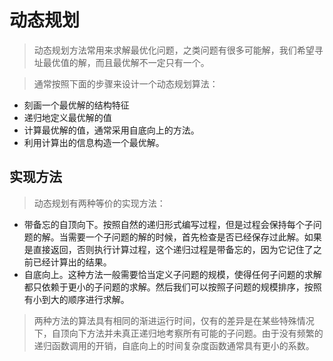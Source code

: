 # 动态规划
> 动态规划方法常用来求解最优化问题，之类问题有很多可能解，我们希望寻址最优值的解，而且最优解不一定只有一个。

> 通常按照下面的步骤来设计一个动态规划算法：
> 
- 刻画一个最优解的结构特征
- 递归地定义最优解的值
- 计算最优解的值，通常采用自底向上的方法。
- 利用计算出的信息构造一个最优解。

## 实现方法


> 动态规划有两种等价的实现方法：
> 
- 带备忘的自顶向下。按照自然的递归形式编写过程，但是过程会保持每个子问题的解。当需要一个子问题的解的时候，首先检查是否已经保存过此解。如果是直接返回，否则执行计算过程，这个递归过程是带备忘的，因为它记住了之前已经计算出的结果。
- 自底向上。这种方法一般需要恰当定义子问题的规模，使得任何子问题的求解都只依赖于更小的子问题的求解。然后我们可以按照子问题的规模排序，按照有小到大的顺序进行求解。



> 两种方法的算法具有相同的渐进运行时间，仅有的差异是在某些特殊情况下，自顶向下方法并未真正递归地考察所有可能的子问题。由于没有频繁的递归函数调用的开销，自底向上的时间复杂度函数通常具有更小的系数。